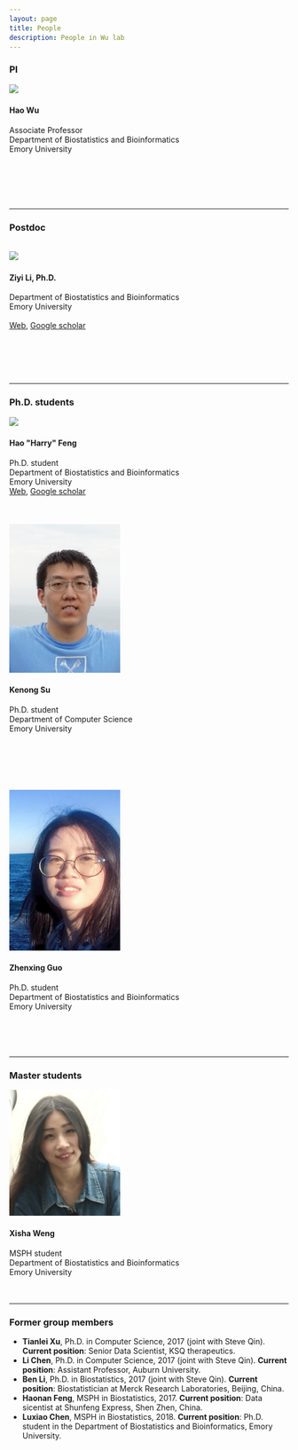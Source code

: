 ```yaml
---
layout: page
title: People
description: People in Wu lab
---
```


<div class="container">

<h3>PI</h3>
<div class="row-fluid">

  <div class="span2">
	<img src="../assets/pics/wu_small.jpg" width="200" /><br />
  </div>
  
  <div class="span5">
   <h4>Hao Wu</h4>
   Associate Professor<br />
   Department of Biostatistics and Bioinformatics<br />
   Emory University<br /><br /><br /><br /><br /><br />
   </div>

</div>
<hr>

<h3>Postdoc</h3>
<br />

<!-- Ziyi Li -->
<div class="row-fluid">

  <div class="span2">
    <img src="../assets/pics/ZiyiLi.jpg" width="200" />
  </div>

  <div class="span5">
  <h4> Ziyi Li, Ph.D. </h4>
  Department of Biostatistics and Bioinformatics<br />
  Emory University<br /><br />
  <a href="https://sites.google.com/site/ziyiliemory/Home">Web</a>, 
 <a href="https://scholar.google.com/citations?hl=en&user=dJsYA04AAAAJ&view_op=list_works&gmla=AJsN-F7rkvgRcXTeTw3EC4wsNWD0dOyfoUvqNZe4oZamzss72X-OaJOHW4EHecV8c068i9U6G5jYDKvjmZkjrpwsA9FYQJzSu6an_zGxuWWCaJyJxI1sB2A">Google scholar</a> 
 
<br /><br /><br /><br />
   </div>
   </div>

<hr>


<h3>Ph.D. students</h3>

<!-- Hao Feng -->
<div class="row-fluid">

  <div class="span2">
	<img src="../assets/pics/HarryFeng.jpg" width="200" /><br />
  </div>
  
  <div class="span5">
   <h4>Hao "Harry" Feng</h4>
   Ph.D. student<br />
   Department of Biostatistics and Bioinformatics<br />
   Emory University<br />
	<a href="https://sites.google.com/site/haoharryfeng/">Web</a>, 
 <a href="https://scholar.google.com/citations?user=YGFvJjwAAAAJ&hl=en">Google scholar</a> 
<br /><br /><br /><br />
</div>
</div>

<!-- Kenong Su -->
<div class="row-fluid">

  <div class="span2">
	<img src="../assets/pics/Kenong.jpg" width="200" /><br />
  </div>
  
  <div class="span5">
   <h4>Kenong Su</h4>
   Ph.D. student<br />
   Department of Computer Science<br />
   Emory University<br />
<br /><br /><br /><br /><br /><br />
</div>
</div>



<!-- Zhenxing Guo -->
<div class="row-fluid">

  <div class="span2">
	<img src="../assets/pics/Zhenxing.jpg" width="200" /><br />
  </div>
  
  <div class="span5">
   <h4> Zhenxing Guo</h4>
   Ph.D. student<br />
   Department of Biostatistics and Bioinformatics <br />
   Emory University<br />
<br /><br /><br /><br />
</div>
</div>

<hr>
<h3>Master students</h3>

<!-- Xisha Weng -->
<div class="row-fluid">

  <div class="span2">
	<img src="../assets/pics/Xisha.jpg" width="200" /><br />
  </div>
  
  <div class="span5">
   <h4> Xisha Weng </h4>
   MSPH student<br />
   Department of Biostatistics and Bioinformatics <br />
   Emory University<br />
<br /><br />
</div>
</div>

<hr>


<h3> Former group members </h3>
<ul>

<li><strong>Tianlei Xu</strong>, Ph.D. in Computer Science, 2017 (joint with Steve Qin). 
<strong>Current position</strong>: Senior Data Scientist, KSQ therapeutics. 

<li><strong>Li Chen</strong>, Ph.D. in Computer Science, 2017 (joint with Steve Qin). 
<strong>Current position</strong>: Assistant Professor, Auburn University. 


<li> <strong>Ben Li</strong>, Ph.D. in  Biostatistics, 2017 (joint with Steve Qin). 
<strong>Current position</strong>: Biostatistician at Merck Research Laboratories, Beijing, China. 

<li> <strong>Haonan Feng</strong>, MSPH in Biostatistics, 2017. 
<strong>Current position</strong>: Data sicentist at Shunfeng Express, Shen Zhen, China. 

<li> <strong>Luxiao Chen</strong>, MSPH in Biostatistics, 2018. 
<strong>Current position</strong>: Ph.D. student in the Department of Biostatistics and Bioinformatics, Emory University. 

    
